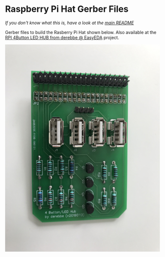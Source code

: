 # Raspberry Pi Hat Gerber Files

_If you don't know what this is, have a look at the [main README](../README.md)_

Gerber files to build the Rasberry Pi Hat shown below.
Also available at the [RPI 4Button LED HUB from derebbe @ EasyEDA](https://easyeda.com/derebbe/RPI-4Button-LED-HUB) project.

<p align="center">
  <img src="../images/raspberry-pi-hat-front.jpg" title="Raspberry Pi hat front view" alt="Raspberry Pi hat front view">
</p>